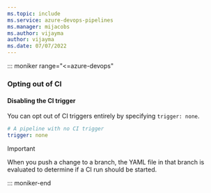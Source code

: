 ```yaml
---
ms.topic: include
ms.service: azure-devops-pipelines
ms.manager: mijacobs
ms.author: vijayma
author: vijayma
ms.date: 07/07/2022
---
```


::: moniker range="<=azure-devops"

### Opting out of CI

#### Disabling the CI trigger

You can opt out of CI triggers entirely by specifying `trigger: none`.

```yaml
# A pipeline with no CI trigger
trigger: none
```

>[!IMPORTANT]
>When you push a change to a branch, the YAML file in that branch is evaluated to determine if a CI run should be started.

::: moniker-end

